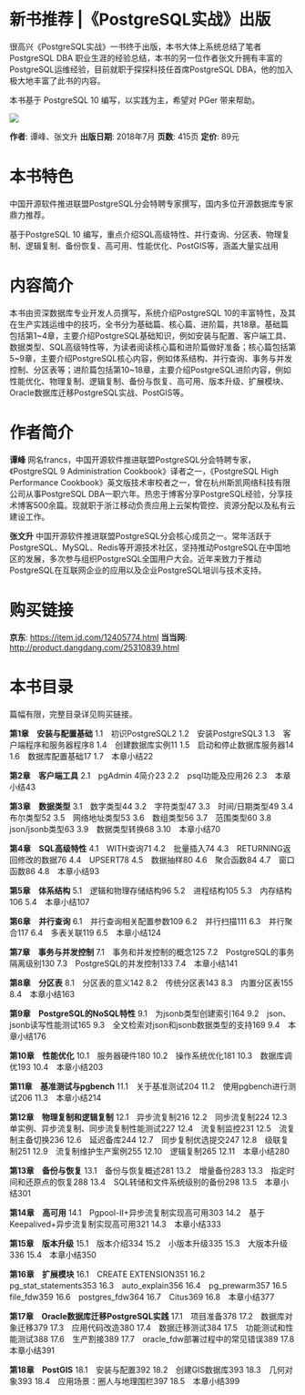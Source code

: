 ﻿
新书推荐 |《PostgreSQL实战》出版
===========

很高兴《PostgreSQL实战》一书终于出版，本书大体上系统总结了笔者 PostgreSQL DBA 职业生涯的经验总结，本书的另一位作者张文升拥有丰富的PostgreSQL运维经验，目前就职于探探科技任首席PostgreSQL DBA，他的加入极大地丰富了此书的内容。

本书基于 PostgreSQL 10 编写，以实践为主，希望对 PGer 带来帮助。

![](/images/PostgreSQL实战正面.jpg)

**作者**:       谭峰、张文升
**出版日期**:   2018年7月
**页数**:       415页
**定价**:       89元

# 本书特色
中国开源软件推进联盟PostgreSQL分会特聘专家撰写，国内多位开源数据库专家鼎力推荐。

基于PostgreSQL 10 编写，重点介绍SQL高级特性、并行查询、分区表、物理复制、逻辑复制、备份恢复、高可用、性能优化、PostGIS等，涵盖大量实战用

# 内容简介
本书由资深数据库专业开发人员撰写，系统介绍PostgreSQL 10的丰富特性，及其在生产实践运维中的技巧，全书分为基础篇、核心篇、进阶篇，共18章。基础篇包括第1~4章，主要介绍PostgreSQL基础知识，例如安装与配置、客户端工具、数据类型、SQL高级特性等，为读者阅读核心篇和进阶篇做好准备；核心篇包括第5~9章，主要介绍PostgreSQL核心内容，例如体系结构、并行查询、事务与并发控制、分区表等；进阶篇包括第10~18章，主要介绍PostgreSQL进阶内容，例如性能优化、物理复制、逻辑复制、备份与恢复、高可用、版本升级、扩展模块、Oracle数据库迁移PostgreSQL实战、PostGIS等。

# 作者简介
**谭峰** 
网名francs，中国开源软件推进联盟PostgreSQL分会特聘专家，《PostgreSQL 9 Administration Cookbook》译者之一，《PostgreSQL High Performance Cookbook》英文版技术审校者之一，曾在杭州斯凯网络科技有限公司从事PostgreSQL DBA一职六年。热忠于博客分享PostgreSQL经验，分享技术博客500余篇。现就职于浙江移动负责应用上云架构管控、资源分配以及私有云建设工作。

**张文升** 
中国开源软件推进联盟PostgreSQL分会核心成员之一。常年活跃于PostgreSQL、MySQL、Redis等开源技术社区，坚持推动PostgreSQL在中国地区的发展，多次参与组织PostgreSQL全国用户大会。近年来致力于推动PostgreSQL在互联网企业的应用以及企业PostgreSQL培训与技术支持。

# 购买链接
**京东**:   https://item.jd.com/12405774.html
**当当网**:   http://product.dangdang.com/25310839.html

# 本书目录
篇幅有限，完整目录详见购买链接。

**第1章　安装与配置基础**
1.1　初识PostgreSQL2
1.2　安装PostgreSQL3
1.3　客户端程序和服务器程序8
1.4　创建数据库实例11
1.5　启动和停止数据库服务器14
1.6　数据库配置基础17
1.7　本章小结22

**第2章　客户端工具**
2.1　pgAdmin 4简介23
2.2　psql功能及应用26
2.3　本章小结43

**第3章　数据类型**
3.1　数字类型44
3.2　字符类型47
3.3　时间/日期类型49
3.4　布尔类型52
3.5　网络地址类型53
3.6　数组类型56
3.7　范围类型60
3.8　json/jsonb类型63
3.9　数据类型转换68
3.10　本章小结70

**第4章　SQL高级特性**
4.1　WITH查询71
4.2　批量插入74
4.3　RETURNING返回修改的数据76
4.4　UPSERT78
4.5　数据抽样80
4.6　聚合函数84
4.7　窗口函数86
4.8　本章小结93

**第5章　体系结构**
5.1　逻辑和物理存储结构96
5.2　进程结构105
5.3　内存结构106
5.4　本章小结107

**第6章　并行查询**
6.1　并行查询相关配置参数109
6.2　并行扫描111
6.3　并行聚合117
6.4　多表关联119
6.5　本章小结124

**第7章　事务与并发控制**
7.1　事务和并发控制的概念125
7.2　PostgreSQL的事务隔离级别130
7.3　PostgreSQL的并发控制133
7.4　本章小结141

**第8章　分区表**
8.1　分区表的意义142
8.2　传统分区表143
8.3　内置分区表155
8.4　本章小结163

**第9章　PostgreSQL的NoSQL特性**
9.1　为jsonb类型创建索引164
9.2　json、jsonb读写性能测试165
9.3　全文检索对json和jsonb数据类型的支持169
9.4　本章小结176

**第10章　性能优化**
10.1　服务器硬件180
10.2　操作系统优化181
10.3　数据库调优193
10.4　本章小结203

**第11章　基准测试与pgbench**
11.1　关于基准测试204
11.2　使用pgbench进行测试206
11.3　本章小结214

**第12章　物理复制和逻辑复制**
12.1　异步流复制216
12.2　同步流复制224
12.3　单实例、异步流复制、同步流复制性能测试227
12.4　流复制监控231
12.5　流复制主备切换236
12.6　延迟备库244
12.7　同步复制优选提交247
12.8　级联复制251
12.9　流复制维护生产案例255
12.10　逻辑复制265
12.11　本章小结280

**第13章　备份与恢复**
13.1　备份与恢复概述281
13.2　增量备份283
13.3　指定时间和还原点的恢复288
13.4　SQL转储和文件系统级别的备份298
13.5　本章小结301

**第14章　高可用**
14.1　Pgpool-II+异步流复制实现高可用303
14.2　基于Keepalived+异步流复制实现高可用321
14.3　本章小结333

**第15章　版本升级**
15.1　版本介绍334
15.2　小版本升级335
15.3　大版本升级336
15.4　本章小结350

**第16章　扩展模块**
16.1　CREATE EXTENSION351
16.2　pg_stat_statements353
16.3　auto_explain356
16.4　pg_prewarm357
16.5　file_fdw359
16.6　postgres_fdw364
16.7　Citus369
16.8　本章小结377

**第17章　Oracle数据库迁移PostgreSQL实践**
17.1　项目准备378
17.2　数据库对象迁移379
17.3　应用代码改造380
17.4　数据迁移测试384
17.5　功能测试和性能测试388
17.6　生产割接389
17.7　oracle_fdw部署过程中的常见错误389
17.8　本章小结391

**第18章　PostGIS**
18.1　安装与配置392
18.2　创建GIS数据库393
18.3　几何对象393
18.4　应用场景：圈人与地理围栏397
18.5　本章小结399


